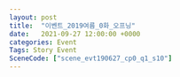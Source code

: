 ```yaml
---
layout: post
title:  "이벤트_2019여름_0화_오프닝"
date:   2021-09-27 12:00:00 +0000
categories: Event
Tags: Story Event
SceneCode: ["scene_evt190627_cp0_q1_s10"]
---
```

